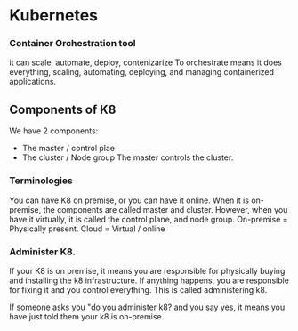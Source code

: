 # Kubernetes 

### Container Orchestration tool
it can scale, automate, deploy, contenizarize
To orchestrate means it does everything, scaling, automating, deploying, and managing containerized applications. 

## Components of K8
We have 2 components:
   - The master / control plae
   - The cluster / Node group
The master controls the cluster.

### Terminologies 
You can have K8 on premise, or you can have it online. When it is on-premise, the components are called master and cluster. However, when you have it virtually, it is called the control plane, and node group. 
On-premise  = Physically present. 
Cloud  = Virtual / online

### Administer K8.
If your K8 is on premise, it means you are responsible for physically buying and installing the k8 infrastructure. If anything happens, you are responsible for fixing it and you control everything. This is called administering k8. 

If someone asks you "do you administer k8? and you say yes, it means you have just told them your k8 is on-premise. 


